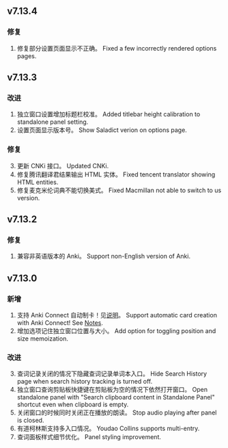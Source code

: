 ## v7.13.4

### 修复

1. 修复部分设置页面显示不正确。
   Fixed a few incorrectly rendered options pages.

## v7.13.3

### 改进

1. 独立窗口设置增加标题栏校准。
   Added titlebar height calibration to standalone panel setting.
2. 设置页面显示版本号。
   Show Saladict verion on options page.
   
### 修复

3. 更新 CNKi 接口。
   Updated CNKi.
4. 修复腾讯翻译君结果输出 HTML 实体。
   Fixed tencent translator showing HTML entities.
5. 修复麦克米伦词典不能切换美式。
   Fixed Macmillan not able to switch to us version.

## v7.13.2

### 修复

1. 兼容非英语版本的 Anki。
   Support non-English version of Anki.

## v7.13.0

### 新增

1. 支持 Anki Connect 自动制卡！见[说明](../anki.md)。
   Support automatic card creation with Anki Connect! See [Notes](../anki.md).
2. 增加选项记住独立窗口位置与大小。
   Add option for toggling position and size memoization.

### 改进

3. 查词记录关闭的情况下隐藏查词记录单词本入口。
   Hide Search History page when search history tracking is turned off.
4. 独立窗口查询剪贴板快捷键在剪贴板为空的情况下依然打开窗口。
   Open standalone panel with "Search clipboard content in Standalone Panel" shortcut even when clipboard is empty.
5. 关闭窗口的时候同时关闭正在播放的朗读。
   Stop audio playing after panel is closed.
6. 有道柯林斯支持多入口情况。
   Youdao Collins supports multi-entry.
7. 查词面板样式细节优化。
   Panel styling improvement.
